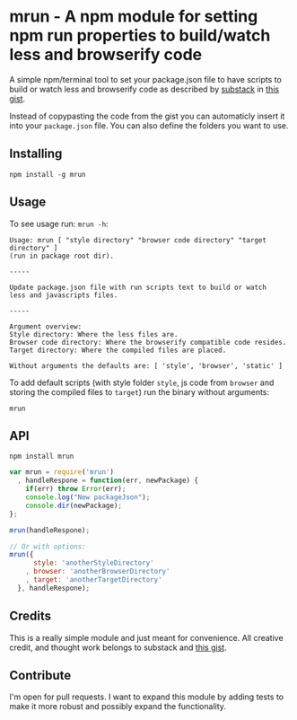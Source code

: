 mrun - A npm module for setting npm run properties to build/watch less and browserify code
===

A simple npm/terminal tool to set your package.json file to have scripts to
build or watch less and browserify code as described by [substack](https://gist.github.com/substack)
in [this gist](https://gist.github.com/substack/7819530).

Instead of copypasting the code from the gist you can automaticly insert it into
your ```package.json``` file. You can also define the folders you want to use.

## Installing

```
npm install -g mrun
```

## Usage

To see usage run: ```mrun -h```:

```
Usage: mrun [ "style directory" "browser code directory" "target directory" ]
(run in package root dir).

-----

Update package.json file with run scripts text to build or watch
less and javascripts files.

-----

Argument overview:
Style directory: Where the less files are.
Browser code directory: Where the browserify compatible code resides.
Target directory: Where the compiled files are placed.

Without arguments the defaults are: [ 'style', 'browser', 'static' ]
```

To add default scripts (with style folder ```style```, js code from
```browser``` and storing the compiled files to ```target```) run
the binary without arguments:

```
mrun
```

## API

```
npm install mrun
```

```javascript
var mrun = require('mrun')
  , handleRespone = function(err, newPackage) {
    if(err) throw Error(err);
    console.log("New packageJson");
    console.dir(newPackage);
};

mrun(handleRespone);

// Or with options:
mrun({
      style: 'anotherStyleDirectory'
    , browser: 'anotherBrowserDirectory'
    , target: 'anotherTargetDirectory'
  }, handleRespone);
```

## Credits

This is a really simple module and just meant for convenience. All creative
credit, and thought work belongs to substack and [this gist](https://gist.github.com/substack/7819530).

## Contribute

I'm open for pull requests. I want to expand this module by adding tests to make it more robust
and possibly expand the functionality.
